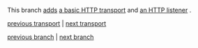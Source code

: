 This branch
[adds](https://github.com/gomatic/go-kit-phases/compare/06-modified-main...07a-transports-http-server)
[a basic HTTP transport](../internal/api/moody/transport/http/self/server.go)
and [an HTTP listener](../internal/api/moody/transport/http/listen.go)
.

[previous transport](../docs#readme)
| [next transport](../../07b-transports-jsonrpc-server/docs#readme)

[previous branch](../../06-modified-main/docs#readme)
| [next branch](../../08-merge-servers/docs#readme)
